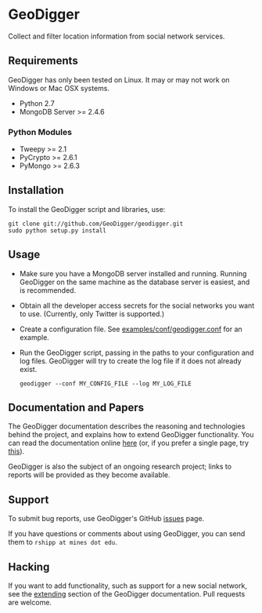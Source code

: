 GeoDigger
=========

Collect and filter location information from social network services.

## Requirements

GeoDigger has only been tested on Linux. It may or may not work on
Windows or Mac OSX systems.

* Python 2.7
* MongoDB Server >= 2.4.6

### Python Modules

* Tweepy >= 2.1
* PyCrypto >= 2.6.1
* PyMongo >= 2.6.3

## Installation

To install the GeoDigger script and libraries, use:

    git clone git://github.com/GeoDigger/geodigger.git
    sudo python setup.py install

## Usage

* Make sure you have a MongoDB server installed and running. Running
  GeoDigger on the same machine as the database server is easiest, and
  is recommended.

* Obtain all the developer access secrets for the social networks you want to
  use. (Currently, only Twitter is supported.)

* Create a configuration file. See
  [examples/conf/geodigger.conf](examples/conf/geodigger.conf) for an
  example.

* Run the GeoDigger script, passing in the paths to your configuration
  and log files. GeoDigger will try to create the log file if it does
  not already exist.

    `geodigger --conf MY_CONFIG_FILE --log MY_LOG_FILE`


## Documentation and Papers

The GeoDigger documentation describes the reasoning and technologies
behind the project, and explains how to extend GeoDigger functionality.
You can read the documentation online [here](docs/index.md) (or, if you
prefer a single page, try [this](docs/onepage.md)).

GeoDigger is also the subject of an ongoing research project; links to
reports will be provided as they become available.

## Support

To submit bug reports, use GeoDigger's GitHub
[issues](https://github.com/GeoDigger/geodigger/issues) page.

If you have questions or comments about using GeoDigger, you can send
them to `rshipp at mines dot edu`.

## Hacking

If you want to add functionality, such as support for a new social
network, see the [extending](docs/geodigger.md#extending) section of the
GeoDigger documentation. Pull requests are welcome.
